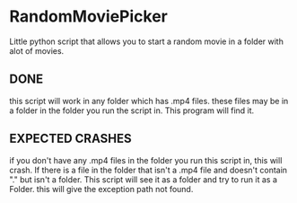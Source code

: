 # RandomMoviePicker

Little python script that allows you to start a random movie in a folder with alot of movies.

## DONE

this script will work in any folder which has .mp4 files. these files may be in a folder in the folder you run the script in. 
This program will find it.

## EXPECTED CRASHES

if you don't have any .mp4 files in the folder you run this script in, this will crash.
If there is a file in the folder that isn't a .mp4 file and doesn't contain "." but isn't a folder. This script will see it as a folder
and try to run it as a Folder. this will give the exception path not found.
